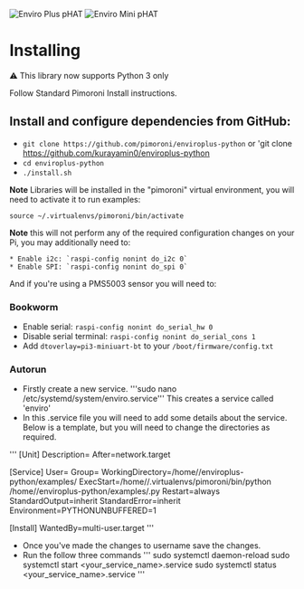 ![Enviro Plus pHAT](https://raw.githubusercontent.com/pimoroni/enviroplus-python/main/Enviro-Plus-pHAT.jpg)
![Enviro Mini pHAT](https://raw.githubusercontent.com/pimoroni/enviroplus-python/main/Enviro-mini-pHAT.jpg)

# Installing
:warning: This library now supports Python 3 only

Follow Standard Pimoroni Install instructions.

## Install and configure dependencies from GitHub:

* `git clone https://github.com/pimoroni/enviroplus-python` or 'git clone https://github.com/kurayamin0/enviroplus-python
* `cd enviroplus-python`
* `./install.sh`

**Note** Libraries will be installed in the "pimoroni" virtual environment, you will need to activate it to run examples:

```
source ~/.virtualenvs/pimoroni/bin/activate
```

**Note** this will not perform any of the required configuration changes on your Pi, you may additionally need to:
```
* Enable i2c: `raspi-config nonint do_i2c 0`
* Enable SPI: `raspi-config nonint do_spi 0`
```

And if you're using a PMS5003 sensor you will need to:

### Bookworm

* Enable serial: `raspi-config nonint do_serial_hw 0`
* Disable serial terminal: `raspi-config nonint do_serial_cons 1`
* Add `dtoverlay=pi3-miniuart-bt` to your `/boot/firmware/config.txt`

### Autorun

* Firstly create a new service. '''sudo nano /etc/systemd/system/enviro.service''' This creates a service called 'enviro'
* In this .service file you will need to add some details about the service. Below is a template, but you will need to    change the directories as required.

'''
[Unit]
Description=<Whatever you want to call the service eg enviroplus with virtual env>
After=network.target

[Service]
User=<username>
Group=<group> 
WorkingDirectory=/home/<username>/enviroplus-python/examples/
ExecStart=/home/<username>/.virtualenvs/pimoroni/bin/python /home/<username>/enviroplus-python/examples/<scriptname>.py
Restart=always
StandardOutput=inherit
StandardError=inherit
Environment=PYTHONUNBUFFERED=1

[Install]
WantedBy=multi-user.target
'''

* Once you've made the changes to username save the changes.
* Run the follow three commands
'''
sudo systemctl daemon-reload
sudo systemctl start <your_service_name>.service
sudo systemctl status <your_service_name>.service
'''
